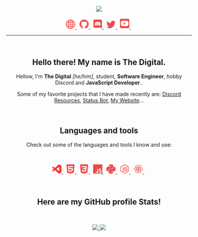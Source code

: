 <p align="center">
    <a href="https://crni39.xyz">
        <img src="./assets/banners/Banner.gif/" width="500px" />
    </a>
</p>
<p align="center">
    <a href="https://crni39.xyz/">
        <img src="./assets/icons/other/link-solid.svg/" width="25px" />
    </a>
    &nbsp;
    <a href="https://github.com/Crni39/">
        <img src="./assets/icons/other/github-solid.svg/" width="25px" />
    </a>
    &nbsp;
    <a href="https://discord.com/channels/@me/814074368145358900">
        <img src="./assets/icons/other/discord-solid.svg/" width="25px" />
    </a>
    &nbsp;
    <a href="https://twitter.com/Crni3939/">
        <img src="./assets/icons/other/twitter-solid.svg/" width="25px" />
    </a>
    &nbsp;
    <a href="https://www.youtube.com/channel/UC2xumUFiiLQfXckNflSJ1wg">
        <img src="./assets/icons/other/youtube-solid.svg/" width="25px" />
    </a>
    &nbsp;
    
</p>

<hr />
&nbsp;

<h2 align="center">
    Hello there! My name is <strong>The Digital</strong>.
</h2>
<p align="center">
    Hellow, I'm <b>The Digital</b> <i>[he/him]</i>, student, <b>Software Engineer</b>, hobby Discord and <b>JavaScript Developer</b>..
</p>
<p align="center">
    Some of my favorite projects that I have made recently are:
    <a href="https://discord.gg/CFkxpTbedH/">Discord Resources</a>,
    <a href="https://statusbot.us">Status Bot</a>,
    <a href="https://crni.xyz">My Website</a>...
</p>

&nbsp;

<h2 align="center">
    Languages and tools
</h2>
<p align="center">
    Check out some of the languages and tools I know and use:
</p>

&nbsp;

<p align="center">
    <a href="https://code.visualstudio.com/">
        <img src="./assets/icons/tools/visualstudiocode.svg/" width="25px" />
    </a>
    &nbsp;
    <a href="https://en.wikipedia.org/wiki/HTML5/">
        <img src="./assets/icons/languages/html5.svg/" width="25px" />
    </a>
    &nbsp;
    <a href="https://en.wikipedia.org/wiki/CSS/">
        <img src="./assets/icons/languages/css3.svg/" width="25px" />
    </a>
    &nbsp;
    <a href="https://www.javascript.com/">
        <img src="./assets/icons/languages/javascript.svg/" width="25px" />
    </a>
    &nbsp;
    <a href="https://www.python.org/">
        <img src="./assets/icons/languages/python.svg/" width="25px" />
    </a>
    &nbsp;
    <a href="https://www.nodejs.org/">
        <img src="./assets/icons/languages/nodejs.svg/" width="25px" />
    </a>
    &nbsp;
    <a href="https://www.reactjs.org/">
        <img src="./assets/icons/languages/react.svg/" width="25px" />
    </a>
    &nbsp;
</p>

&nbsp;

<h2 align="center">
    Here are my GitHub profile <strong>Stats</strong>!
</h2>

&nbsp;

<p align="center">
    <a href="https://github.com/Crni39/">
        <img src="https://github-readme-stats.vercel.app/api?username=Crni39&count_private=true&show_owner=true&show_icons=true&bg_color=0d1117&title_color=ffffff&text_color=ffffff&icon_color=f04848&hide_border=true/" />
    <a href="https://github.com/Crni39/">
        <img src="https://github-readme-streak-stats.herokuapp.com?user=Crni39&hide_border=true&background=0D1117&currStreakLabel=FFFFFF&sideLabels=FFFFFF&currStreakNum=FFFFFF&dates=FFFFFF&sideNums=FFFFFF&fire=f04848&ring=f04848&stroke=FFFFFFFF)](https://git.io/streak-stats" />
    </a>
    <!-- </a>
    <a href="https://github.com/Crni39/">
        <img src="https://github-readme-stats.vercel.app/api/top-langs/?username=Crni39&layout=compact&card_width=445&bg_color=0d1117&title_color=ffffff&text_color=ffffff&icon_color=f04848&hide_border=true/" />
    </a> -->
</p>

<!-- <h2 align="center">
    And here are my favorite GitHub <strong>repositories</strong>!
</h2>

&nbsp;

<p align="center">
    <a href="https://github.com/Crni39/Discord-Bot-Handlers/">
        <img src="https://github-readme-stats.vercel.app/api/pin/?username=Crni39&repo=Discord-Bot-Handlers&bg_color=0d1117&title_color=58a6ff&text_color=8b949e&icon_color=8b949e&hide_border=true/" />
    </a>
    <a href="https://github.com/Crni39/DataMine">
        <img src="https://github-readme-stats.vercel.app/api/pin/?username=Crni39&repo=DataMine&bg_color=0d1117&title_color=58a6ff&text_color=8b949e&icon_color=8b949e&hide_border=true/" />
    </a>
    <a href="https://github.com/Crni39/Discord-Account-Backup">
        <img src="https://github-readme-stats.vercel.app/api/pin/?username=Crni39&repo=Discord-Account-Backup&bg_color=0d1117&title_color=58a6ff&text_color=8b949e&icon_color=8b949e&hide_border=true/" />
    </a>
</p> -->

&nbsp;
